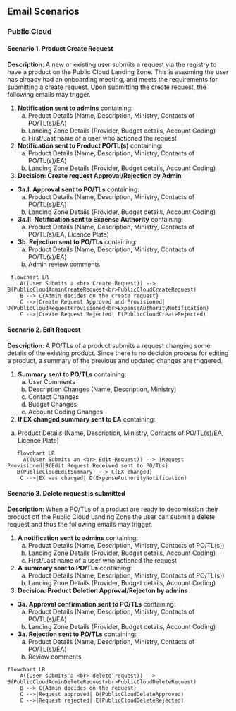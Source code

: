 ## Email Scenarios

### Public Cloud

#### Scenario 1. Product Create Request

**Description**: A new or existing user submits a request via the registry to have a product on the Public Cloud Landing Zone. This is assuming the user has already had an onboarding meeting, and meets the requirements for submitting a create request. Upon submitting the create request, the following emails may trigger.

1. **Notification sent to admins** containing:
   <ol type="a">
     <li>Product Details (Name, Description, Ministry, Contacts of PO/TL(s)/EA)</li>
     <li>Landing Zone Details (Provider, Budget details, Account Coding)</li>
     <li>First/Last name of a user who actioned the request</li>
   </ol>
2. **Notification sent to Product PO/TL(s)** containing:
    <ol type="a">
      <li>Product Details (Name, Description, Ministry, Contacts of PO/TL(s)/EA)</li>
      <li>Landing Zone Details (Provider, Budget details, Account Coding)</li>
   </ol>
3. **Decision: Create request Approval/Rejection by Admin**

- **3a.I. Approval sent to PO/TLs** containing:
   <ol type="a">
      <li>Product Details (Name, Description, Ministry, Contacts of PO/TL(s)/EA)</li>
      <li>Landing Zone Details (Provider, Budget details, Account Coding)</li>
   </ol>
- **3a.II. Notification sent to Expense Authority** containing:
   <ol type="a">
      <li>Product Details (Name, Description, Ministry, Contacts of PO/TL(s)/EA, Licence Plate)</li>
   </ol>
- **3b. Rejection sent to PO/TLs** containing:
   <ol type="a">
      <li>Product Details (Name, Description, Ministry, Contacts of PO/TL(s)/EA)</li>
      <li>Admin review comments</li>
   </ol>

```mermaid
 flowchart LR
    A((User Submits a <br> Create Request)) --> B(PublicCloudAdminCreateRequest<br>PublicCloudCreateRequest)
    B --> C{Admin decides on the create request}
    C -->|Create Request Approved and Provisioned| D(PublicCloudRequestProvisioned<br>ExpenseAuthorityNotification)
    C -->|Create Request Rejected| E(PublicCloudCreateRejected)
```

#### Scenario 2. Edit Request

**Description**: A PO/TLs of a product submits a request changing some details of the existing product. Since there is no decision process for editing a product, a summary of the previous and updated changes are triggered.

1. **Summary sent to PO/TLs** containing:
   <ol type="a">
     <li>User Comments</li>
     <li>Description Changes (Name, Description, Ministry)</li>
     <li>Contact Changes</li>
     <li>Budget Changes</li>
     <li>Account Coding Changes</li>
   </ol>
2. **If EX changed summary sent to EA** containing:
<ol type="a">
    <li>Product Details (Name, Description, Ministry, Contacts of PO/TL(s)/EA, Licence Plate)</li>
 </ol>

```mermaid
   flowchart LR
     A((User Submits an <br> Edit Request)) --> |Request Provisioned|B(Edit Request Received sent to PO/TLs)
   B(PublicCloudEditSummary) --> C{EX changed}
    C -->|EX was changed| D(ExpenseAuthorityNotification)
```

#### Scenario 3. Delete request is submitted

**Description**: When a PO/TLs of a product are ready to decomission their product off the Public Cloud Landing Zone the user can submit a delete request and thus the following emails may trigger.

1. **A notification sent to admins** containing:
   <ol type="a">
      <li>Product Details (Name, Description, Ministry, Contacts of PO/TL(s))</li>
      <li>Landing Zone Details (Provider, Budget details, Account Coding)</li>
      <li>First/Last name of a user who actioned the request</li>
   </ol>
2. **A summary sent to PO/TLs** containing:
   <ol type="a">
      <li>Product Details (Name, Description, Ministry, Contacts of PO/TL(s))</li>
      <li>Landing Zone Details (Provider, Budget details, Account Coding)</li>
   </ol>
3. **Decision: Product Deletion Approval/Rejecton by admins**

- **3a. Approval confirmation sent to PO/TLs** containing:
    <ol type="a">
      <li>Product Details (Name, Description, Ministry, Contacts of PO/TL(s)/EA)</li>
      <li>Landing Zone Details (Provider, Budget details, Account Coding)</li>
   </ol>
- **3a. Rejection sent to PO/TLs** containing:
    <ol type="a">
      <li>Product Details (Name, Description, Ministry, Contacts of PO/TL(s)/EA)</li>
      <li>Review comments</li>
   </ol>

```mermaid
flowchart LR
    A((User submits a <br> delete request)) --> B(PublicCloudAdminDeleteRequest<br>PublicCloudDeleteRequest)
    B --> C{Admin decides on the request}
    C -->|Request approved| D(PublicCloudDeleteApproved)
    C -->|Request rejected| E(PublicCloudDeleteRejected)
```

